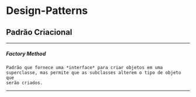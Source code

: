 # Design-Patterns


## Padrão Criacional

---

##### *Factory Method*
    Padrão que fornece uma *interface* para criar objetos em uma
    superclasse, mas permite que as subclasses alterem o tipo de objeto que
    serão criados.
    
---
